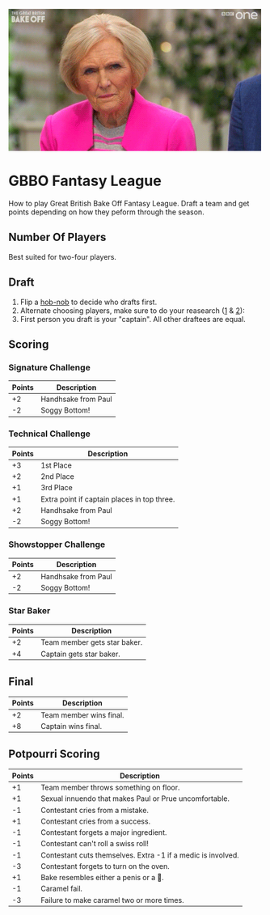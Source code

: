 ![gbbo](/gbbo.gif)


# GBBO Fantasy League
How to play Great British Bake Off Fantasy League. Draft a team and get points depending on how they peform through the season.

## Number Of Players
Best suited for two-four players.

## Draft
1. Flip a [hob-nob](https://en.wikipedia.org/wiki/Hobnob_biscuit) to decide who drafts first.
2. Alternate choosing players, make sure to do your reasearch ([1](https://thegreatbritishbakeoff.co.uk/meet-class-2018/) & [2](https://en.wikipedia.org/wiki/The_Great_British_Bake_Off_(series_9))):
3. First person you draft is your "captain". All other draftees are equal.

## Scoring

### Signature Challenge
| Points | Description |
| --- | --- |
| +2 | Handhsake from Paul |
| -2 | Soggy Bottom! |

### Technical Challenge
| Points | Description |
| --- | --- |
| +3 | 1st Place |
| +2 | 2nd Place |
| +1 | 3rd Place |
| +1 | Extra point if captain places in top three. |
| +2 | Handhsake from Paul |
| -2 | Soggy Bottom! |

### Showstopper Challenge
| Points | Description |
| --- | --- |
| +2 | Handhsake from Paul |
| -2 | Soggy Bottom! |

### Star Baker
| Points | Description |
| --- | --- |
| +2 | Team member gets star baker. |
| +4 | Captain gets star baker. |

## Final
| Points | Description |
| --- | --- |
| +2 | Team member wins final. |
| +8 | Captain wins final. |

## Potpourri Scoring
| Points | Description |
| --- | --- |
| +1 | Team member throws something on floor. |
| +1 | Sexual innuendo that makes Paul or Prue uncomfortable. |
| -1 | Contestant cries from a mistake. |
| +1 | Contestant cries from a success. |
| -1 | Contestant forgets a major ingredient. |
| -1 | Contestant can't roll a swiss roll! |
| -1 | Contestant cuts themselves. Extra -1 if a medic is involved. |
| -3 | Contestant forgets to turn on the oven. |
| +1 | Bake resembles either a penis or a 💩. |
| -1 | Caramel fail. |
| -3 | Failure to make caramel two or more times. |




